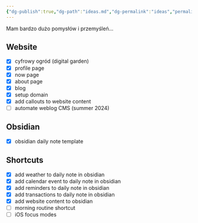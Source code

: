 ```yaml
---
{"dg-publish":true,"dg-path":"ideas.md","dg-permalink":"ideas","permalink":"/ideas/"}
---
```



Mam bardzo dużo pomysłów i przemyśleń...

## Website

- [x] cyfrowy ogród (digital garden)
- [x] profile page
- [x] now page
- [x] about page
- [x] blog
- [x] setup domain
- [x] add callouts to website content
- [ ] automate weblog CMS (summer 2024)

## Obsidian

- [x] obsidian daily note template

## Shortcuts

- [x] add weather to daily note in obsidian
- [x] add calendar event to daily note in obsidian
- [x] add reminders to daily note in obsidian
- [x] add transactions to daily note in obsidian
- [x] add website content to obsidian
- [ ] morning routine shortcut
- [ ] iOS focus modes
